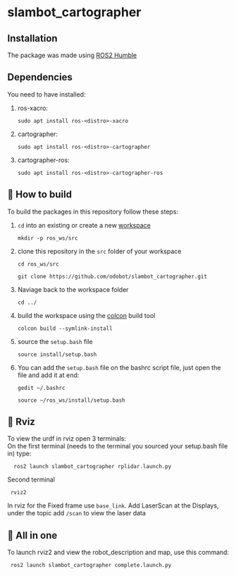 # slambot_cartographer
## Installation
The package was made using [ROS2 Humble](https://docs.ros.org/en/humble/index.html)
## Dependencies
You need to have installed:
<br>
1. ros-xacro:
   ```console
   sudo apt install ros-<distro>-xacro
   ```
2. cartographer:
   ```console
   sudo apt install ros-<distro>-cartographer
   ```
3. cartographer-ros:
   ```console
   sudo apt install ros-<distro>-cartographer-ros
   ```

## :hammer: How to build
To build the packages in this repository follow these steps:
1. `cd` into an existing or create a new [workspace](https://docs.ros.org/en/foxy/Tutorials/Beginner-Client-Libraries/Creating-A-Workspace/Creating-A-Workspace.html)
   ```console
   mkdir -p ros_ws/src
   ```
2. clone this repository in the `src` folder of your workspace
   ```console
   cd ros_ws/src
   ```
   ```console
   git clone https://github.com/odobot/slambot_cartographer.git
   ```
3. Naviage back to the workspace folder
   ```console
   cd ../
   ```
4. build the workspace using the [colcon](https://colcon.readthedocs.io/en/released/reference/verb/build.html) build tool
   ```console
   colcon build --symlink-install
   ```
5. source the `setup.bash` file
   ```console
   source install/setup.bash
   ```
6. You can add the `setup.bash` file on the bashrc script file, just open the file and add it at end:
    ```console
    gedit ~/.bashrc
    ```
    ```console
    source ~/ros_ws/install/setup.bash
    ```

## :movie_camera: Rviz
To view the urdf in rviz open 3 terminals:
<br>
On the first terminal (needs to the terminal you sourced your setup.bash file in) type: 
```console
  ros2 launch slambot_cartographer rplidar.launch.py
  ```
Second terminal
 ```console
  rviz2
  ```
In rviz for the Fixed frame use `base_link`. Add LaserScan at the Displays, under the topic add `/scan` to view the laser data


## 🎥 All in one
To launch rviz2 and view the robot_description and map, use this command:
 ```console
  ros2 launch slambot_cartographer complete.launch.py